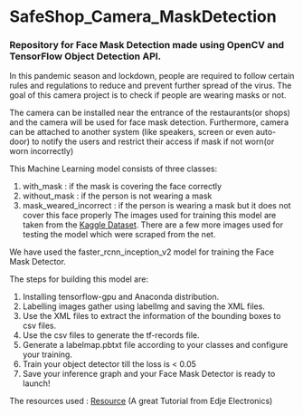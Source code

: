 # SafeShop_Camera_MaskDetection
### Repository for Face Mask Detection made using OpenCV and TensorFlow Object Detection API.

In this pandemic season and lockdown, people are required to follow certain rules and regulations to reduce and prevent further spread of the virus. 
The goal of this camera project is to check if people are wearing masks or not.

The camera can be installed near the entrance of the restaurants(or shops) and the camera will be used for face mask detection. 
Furthermore, camera can be attached to another system (like speakers, screen or even auto-door) to notify the users and restrict their access if mask if not worn(or worn incorrectly)

This Machine Learning model consists of three classes:
  1. with_mask : if the mask is covering the face correctly
  2. without_mask : if the person is not wearing a mask
  3. mask_weared_incorrect : if the person is wearing a mask but it does not cover this face properly
The images used for training this model are taken from the [Kaggle Dataset](https://www.kaggle.com/andrewmvd/face-mask-detection).
There are a few more images used for testing the model which were scraped from the net.

We have used the faster_rcnn_inception_v2 model for training the Face Mask Detector.

The steps for building this model are:
  1. Installing tensorflow-gpu and Anaconda distribution.
  2. Labelling images gather using labelImg and saving the XML files.
  3. Use the XML files to extract the information of the bounding boxes to csv files.
  4. Use the csv files to generate the tf-records file.
  5. Generate a labelmap.pbtxt file according to your classes and configure your training.
  6. Train your object detector till the loss is < 0.05
  7. Save your inference graph and your Face Mask Detector is ready to launch!
  
  The resources used : [Resource](https://www.youtube.com/watch?v=Rgpfk6eYxJA)  (A great Tutorial from Edje Electronics)
